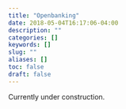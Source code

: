 ```yaml
---
title: "Openbanking"
date: 2018-05-04T16:17:06-04:00
description: ""
categories: []
keywords: []
slug: ""
aliases: []
toc: false
draft: false
---
```

Currently under construction.
